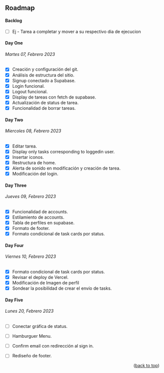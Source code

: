 ## Roadmap

#### Backlog

- [ ] Ej - Tarea a completar y mover a su respectivo dia de ejecucion

#### Day One
###### Martes 07, Febrero 2023
- [x] Creación y configuración del git.
- [x] Análisis de estructura del sitio.
- [x] Signup conectado a Supabase.
- [x] Login funcional.
- [x] Logout funcional.
- [x] Display de tareas con fetch de supabase.
- [x] Actualización de status de tarea.
- [x] Funcionalidad de borrar tareas.

#### Day Two
###### Miercoles 08, Febrero 2023
- [x] Editar tarea.
- [x] Display only tasks corresponding to loggedin user.
- [x] Insertar iconos.
- [x] Restructura de home.
- [x] Alerta de sonido en modificación y creación de tarea.
- [x] Modificación del login.

#### Day Three
###### Jueves 09, Febrero 2023
- [x] Funcionalidad de accounts.
- [x] Estilamiento de accounts.
- [x] Tabla de perfiles en supabase.
- [x] Formato de footer.
- [x] Formato condicional de task cards por status.

#### Day Four
###### Viernes 10, Febrero 2023
- [x] Formato condicional de task cards por status.
- [x] Revisar el deploy de Vercel.
- [x] Modificación de Imagen de perfil
- [x] Sondear la posibilidad de crear el envío de tasks.

#### Day Five
###### Lunes 20, Febrero 2023
- [ ] Conectar gráfica de status.
- [ ] Hamburguer Menu.
- [ ] Confirm email con redirección al sign in.
- [ ] Rediseño de footer.


<p align="right">(<a href="#readme-top">back to top</a>)</p>
